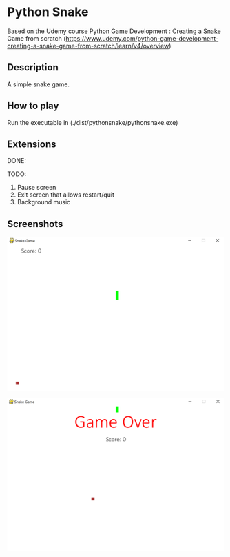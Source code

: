 # Python Snake

Based on the Udemy course Python Game Development : Creating a Snake Game from scratch (https://www.udemy.com/python-game-development-creating-a-snake-game-from-scratch/learn/v4/overview)

## Description

A simple snake game.

## How to play

Run the executable in (./dist/pythonsnake/pythonsnake.exe)

## Extensions

DONE:

TODO:

1. Pause screen
2. Exit screen that allows restart/quit
3. Background music

## Screenshots

![game_start](./screenshots/game_start.PNG)

![game_over](./screenshots/game_over.PNG)


